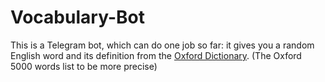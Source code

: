 # Vocabulary-Bot

This is a Telegram bot, which can do one job so far:
it gives you a random English word and its definition
from the [Oxford Dictionary](https://www.oxfordlearnersdictionaries.com/wordlists/oxford3000-5000).
(The Oxford 5000 words list to be more precise)
